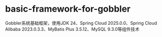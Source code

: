 # basic-framework-for-gobbler
Gobbler系统基础框架，使用JDK 24、Spring Cloud 2025.0.0、Spring Cloud Alibaba 2023.0.3.3、MyBatis Plus  3.5.12、MySQL 9.3.0等组件技术
